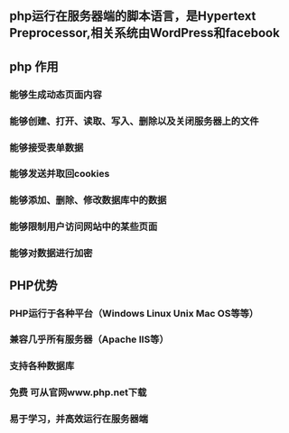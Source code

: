 ## php运行在服务器端的脚本语言，是Hypertext Preprocessor,相关系统由WordPress和facebook
## php 作用
### 能够生成动态页面内容
### 能够创建、打开、读取、写入、删除以及关闭服务器上的文件
### 能够接受表单数据
### 能够发送并取回cookies
### 能够添加、删除、修改数据库中的数据
### 能够限制用户访问网站中的某些页面
### 能够对数据进行加密
## PHP优势
### PHP运行于各种平台（Windows Linux Unix Mac OS等等）
### 兼容几乎所有服务器（Apache IIS等）
### 支持各种数据库
### 免费 可从官网www.php.net下载
### 易于学习，并高效运行在服务器端
